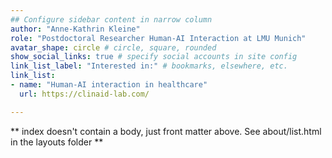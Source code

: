```yaml
---
## Configure sidebar content in narrow column
author: "Anne-Kathrin Kleine"
role: "Postdoctoral Researcher Human-AI Interaction at LMU Munich"
avatar_shape: circle # circle, square, rounded
show_social_links: true # specify social accounts in site config
link_list_label: "Interested in:" # bookmarks, elsewhere, etc.
link_list:
- name: "Human-AI interaction in healthcare"
  url: https://clinaid-lab.com/

---
```


** index doesn't contain a body, just front matter above.
See about/list.html in the layouts folder **
